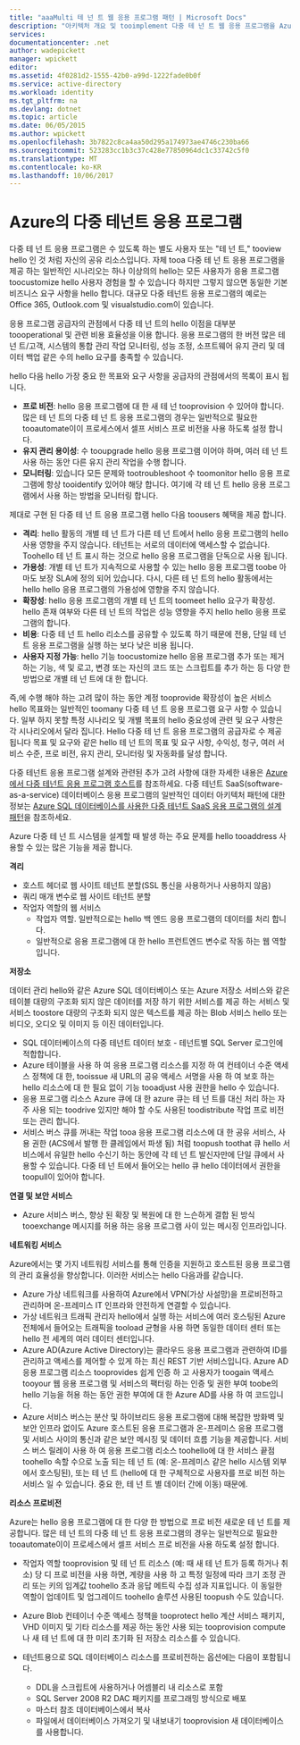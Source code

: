 ```yaml
---
title: "aaaMulti 테 넌 트 웹 응용 프로그램 패턴 | Microsoft Docs"
description: "아키텍처 개요 및 tooimplement 다중 테 넌 트 웹 응용 프로그램을 Azure에서 하는 방법을 설명 하는 디자인 패턴을 찾습니다."
services: 
documentationcenter: .net
author: wadepickett
manager: wpickett
editor: 
ms.assetid: 4f0281d2-1555-42b0-a99d-1222fade0b0f
ms.service: active-directory
ms.workload: identity
ms.tgt_pltfrm: na
ms.devlang: dotnet
ms.topic: article
ms.date: 06/05/2015
ms.author: wpickett
ms.openlocfilehash: 3b7822c8ca4aa50d295a174973ae4746c230ba66
ms.sourcegitcommit: 523283cc1b3c37c428e77850964dc1c33742c5f0
ms.translationtype: MT
ms.contentlocale: ko-KR
ms.lasthandoff: 10/06/2017
---
```

# <a name="multitenant-applications-in-azure"></a>Azure의 다중 테넌트 응용 프로그램
다중 테 넌 트 응용 프로그램은 수 있도록 하는 별도 사용자 또는 "테 넌 트," tooview hello 인 것 처럼 자신의 공유 리소스입니다. 자체 tooa 다중 테 넌 트 응용 프로그램을 제공 하는 일반적인 시나리오는 하나 이상의의 hello는 모든 사용자가 응용 프로그램 toocustomize hello 사용자 경험을 할 수 있습니다 하지만 그렇지 않으면 동일한 기본 비즈니스 요구 사항을 hello 합니다. 대규모 다중 테넌트 응용 프로그램의 예로는 Office 365, Outlook.com 및 visualstudio.com이 있습니다.

응용 프로그램 공급자의 관점에서 다중 테 넌 트의 hello 이점을 대부분 toooperational 및 관련 비용 효율성을 이용 합니다. 응용 프로그램의 한 버전 많은 테 넌 트/고객, 시스템의 통합 관리 작업 모니터링, 성능 조정, 소프트웨어 유지 관리 및 데이터 백업 같은 수의 hello 요구를 충족할 수 있습니다.

hello 다음 hello 가장 중요 한 목표와 요구 사항을 공급자의 관점에서의 목록이 표시 됩니다.

* **프로 비전**: hello 응용 프로그램에 대 한 새 테 넌 tooprovision 수 있어야 합니다.  많은 테 넌 트의 다중 테 넌 트 응용 프로그램의 경우는 일반적으로 필요한 tooautomate이이 프로세스에서 셀프 서비스 프로 비전을 사용 하도록 설정 합니다.
* **유지 관리 용이성**: 수 tooupgrade hello 응용 프로그램 이어야 하며, 여러 테 넌 트 사용 하는 동안 다른 유지 관리 작업을 수행 합니다.
* **모니터링**: 있습니다 모든 문제와 tootroubleshoot 수 toomonitor hello 응용 프로그램에 항상 tooidentify 있어야 해당 합니다. 여기에 각 테 넌 트 hello 응용 프로그램에서 사용 하는 방법을 모니터링 합니다.

제대로 구현 된 다중 테 넌 트 응용 프로그램 hello 다음 toousers 혜택을 제공 합니다.

* **격리**: hello 활동의 개별 테 넌 트가 다른 테 넌 트에서 hello 응용 프로그램의 hello 사용 영향을 주지 않습니다. 테넌트는 서로의 데이터에 액세스할 수 없습니다. Toohello 테 넌 트 표시 하는 것으로 hello 응용 프로그램을 단독으로 사용 됩니다.
* **가용성**: 개별 테 넌 트가 지속적으로 사용할 수 있는 hello 응용 프로그램 toobe 아마도 보장 SLA에 정의 되어 있습니다. 다시, 다른 테 넌 트의 hello 활동에서는 hello hello 응용 프로그램의 가용성에 영향을 주지 않습니다.
* **확장성**: hello 응용 프로그램의 개별 테 넌 트의 toomeet hello 요구가 확장성. hello 존재 여부와 다른 테 넌 트의 작업은 성능 영향을 주지 hello hello 응용 프로그램의 합니다.
* **비용**: 다중 테 넌 트 hello 리소스를 공유할 수 있도록 하기 때문에 전용, 단일 테 넌 트 응용 프로그램을 실행 하는 보다 낮은 비용 됩니다.
* **사용자 지정 가능**: hello 기능 toocustomize hello 응용 프로그램 추가 또는 제거 하는 기능, 색 및 로고, 변경 또는 자신의 코드 또는 스크립트를 추가 하는 등 다양 한 방법으로 개별 테 넌 트에 대 한 합니다.

즉,에 수행 해야 하는 고려 많이 하는 동안 계정 tooprovide 확장성이 높은 서비스 hello 목표와는 일반적인 toomany 다중 테 넌 트 응용 프로그램 요구 사항 수 있습니다. 일부 하지 못할 특정 시나리오 및 개별 목표의 hello 중요성에 관련 및 요구 사항은 각 시나리오에서 달라 집니다. Hello 다중 테 넌 트 응용 프로그램의 공급자로 수 제공 됩니다 목표 및 요구와 같은 hello 테 넌 트의 목표 및 요구 사항, 수익성, 청구, 여러 서비스 수준, 프로 비전, 유지 관리, 모니터링 및 자동화를 달성 합니다.

다중 테넌트 응용 프로그램 설계와 관련된 추가 고려 사항에 대한 자세한 내용은 [Azure에서 다중 테넌트 응용 프로그램 호스트][Hosting a Multi-Tenant Application on Azure]를 참조하세요. 다중 테넌트 SaaS(software-as-a-service) 데이터베이스 응용 프로그램의 일반적인 데이터 아키텍처 패턴에 대한 정보는 [Azure SQL 데이터베이스를 사용한 다중 테넌트 SaaS 응용 프로그램의 설계 패턴](sql-database/sql-database-design-patterns-multi-tenancy-saas-applications.md)을 참조하세요. 

Azure 다중 테 넌 트 시스템을 설계할 때 발생 하는 주요 문제를 hello tooaddress 사용할 수 있는 많은 기능을 제공 합니다.

**격리**

* 호스트 헤더로 웹 사이트 테넌트 분할(SSL 통신을 사용하거나 사용하지 않음)
* 쿼리 매개 변수로 웹 사이트 테넌트 분할
* 작업자 역할의 웹 서비스
  * 작업자 역할. 일반적으로는 hello 백 엔드 응용 프로그램의 데이터를 처리 합니다.
  * 일반적으로 응용 프로그램에 대 한 hello 프런트엔드 변수로 작동 하는 웹 역할입니다.

**저장소**

데이터 관리 hello와 같은 Azure SQL 데이터베이스 또는 Azure 저장소 서비스와 같은 테이블 대량의 구조화 되지 않은 데이터를 저장 하기 위한 서비스를 제공 하는 서비스 및 서비스 toostore 대량의 구조화 되지 않은 텍스트를 제공 하는 Blob 서비스 hello 또는 비디오, 오디오 및 이미지 등 이진 데이터입니다.

* SQL 데이터베이스의 다중 테넌트 데이터 보호 - 테넌트별 SQL Server 로그인에 적합합니다.
* Azure 테이블을 사용 하 여 응용 프로그램 리소스를 지정 하 여 컨테이너 수준 액세스 정책에 대 한, tooissue 새 URL의 공유 액세스 서명을 사용 하 여 보호 하는 hello 리소스에 대 한 필요 없이 기능 tooadjust 사용 권한을 hello 수 있습니다.
* 응용 프로그램 리소스 Azure 큐에 대 한 azure 큐는 테 넌 트를 대신 처리 하는 자주 사용 되는 toodrive 있지만 해야 할 수도 사용된 toodistribute 작업 프로 비전 또는 관리 합니다.
* 서비스 버스 큐를 꺼내는 작업 tooa 응용 프로그램 리소스에 대 한 공유 서비스, 사용 권한 (ACS에서 발행 한 클레임에서 파생 됨) 처럼 toopush toothat 큐 hello 서비스에서 유일한 hello 수신기 하는 동안에 각 테 넌 트 발신자만에 단일 큐에서 사용할 수 있습니다. 다중 테 넌 트에서 들어오는 hello 큐 hello 데이터에서 권한을 toopull이 있어야 합니다.

**연결 및 보안 서비스**

* Azure 서비스 버스, 향상 된 확장 및 복원에 대 한 느슨하게 결합 된 방식 tooexchange 메시지를 허용 하는 응용 프로그램 사이 있는 메시징 인프라입니다.

**네트워킹 서비스**

Azure에서는 몇 가지 네트워킹 서비스를 통해 인증을 지원하고 호스트된 응용 프로그램의 관리 효율성을 향상합니다. 이러한 서비스는 hello 다음과를 같습니다.

* Azure 가상 네트워크를 사용하여 Azure에서 VPN(가상 사설망)을 프로비전하고 관리하며 온-프레미스 IT 인프라와 안전하게 연결할 수 있습니다.
* 가상 네트워크 트래픽 관리자 hello에서 실행 하는 서비스에 여러 호스팅된 Azure 전체에서 들어오는 트래픽을 tooload 균형을 사용 하면 동일한 데이터 센터 또는 hello 전 세계의 여러 데이터 센터입니다.
* Azure AD(Azure Active Directory)는 클라우드 응용 프로그램과 관련하여 ID를 관리하고 액세스를 제어할 수 있게 하는 최신 REST 기반 서비스입니다. Azure AD 응용 프로그램 리소스 tooprovides 쉽게 인증 하 고 사용자가 toogain 액세스 tooyour 웹 응용 프로그램 및 서비스의 팩터링 하는 인증 및 권한 부여 toobe의 hello 기능을 허용 하는 동안 권한 부여에 대 한 Azure AD를 사용 하 여 코드입니다.
* Azure 서비스 버스는 분산 및 하이브리드 응용 프로그램에 대해 복잡한 방화벽 및 보안 인프라 없이도 Azure 호스트된 응용 프로그램과 온-프레미스 응용 프로그램 및 서비스 사이의 통신과 같은 보안 메시징 및 데이터 흐름 기능을 제공합니다. 서비스 버스 릴레이 사용 하 여 응용 프로그램 리소스 toohello에 대 한 서비스 끝점 toohello 속할 수으로 노출 되는 테 넌 트 (예: 온-프레미스 같은 hello 시스템 외부에서 호스팅된), 또는 테 넌 트 (hello에 대 한 구체적으로 사용자를 프로 비전 하는 서비스 일 수 있습니다. 중요 한, 테 넌 트 별 데이터 간에 이동) 때문에.

**리소스 프로비전**

Azure는 hello 응용 프로그램에 대 한 다양 한 방법으로 프로 비전 새로운 테 넌 트를 제공합니다. 많은 테 넌 트의 다중 테 넌 트 응용 프로그램의 경우는 일반적으로 필요한 tooautomate이이 프로세스에서 셀프 서비스 프로 비전을 사용 하도록 설정 합니다.

* 작업자 역할 tooprovision 및 테 넌 트 리소스 (예: 때 새 테 넌 트가 등록 하거나 취소) 당 디 프로 비전을 사용 하면, 계량을 사용 하 고 특정 일정에 따라 크기 조정 관리 또는 키의 임계값 toohello 초과 응답 메트릭 수집 성과 지표입니다. 이 동일한 역할이 업데이트 및 업그레이드 toohello 솔루션 사용된 toopush 수도 있습니다.
* Azure Blob 컨테이너 수준 액세스 정책을 tooprotect hello 계산 서비스 패키지, VHD 이미지 및 기타 리소스를 제공 하는 동안 사용 되는 tooprovision compute 나 새 테 넌 트에 대 한 미리 초기화 된 저장소 리소스를 수 있습니다.
* 테넌트용으로 SQL 데이터베이스 리소스를 프로비전하는 옵션에는 다음이 포함됩니다.
  
  * DDL을 스크립트에 사용하거나 어셈블리 내 리소스로 포함
  * SQL Server 2008 R2 DAC 패키지를 프로그래밍 방식으로 배포
  * 마스터 참조 데이터베이스에서 복사
  * 파일에서 데이터베이스 가져오기 및 내보내기 tooprovision 새 데이터베이스를 사용합니다.

<!--links-->

[Hosting a Multi-Tenant Application on Azure]: http://msdn.microsoft.com/library/hh534480.aspx
[Designing Multitenant Applications on Azure]: http://msdn.microsoft.com/library/windowsazure/hh689716
